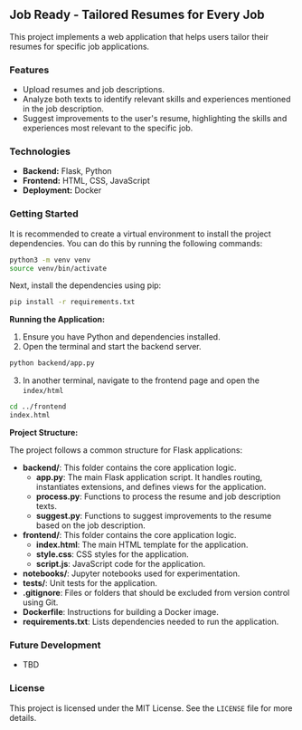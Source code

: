 ## Job Ready - Tailored Resumes for Every Job

This project implements a web application that helps users tailor their resumes for specific job applications. 

### Features

* Upload resumes and job descriptions.
* Analyze both texts to identify relevant skills and experiences mentioned in the job description.
* Suggest improvements to the user's resume, highlighting the skills and experiences most relevant to the specific job.

### Technologies

* **Backend:** Flask, Python
* **Frontend:** HTML, CSS, JavaScript
* **Deployment:** Docker

### Getting Started

It is recommended to create a virtual environment to install the project dependencies. You can do this by running the following commands:

```bash
python3 -m venv venv
source venv/bin/activate
```

Next, install the dependencies using pip:

```bash
pip install -r requirements.txt
```

**Running the Application:**

1. Ensure you have Python and dependencies installed.
2. Open the terminal and start the backend server.

```bash
python backend/app.py
```

3. In another terminal, navigate to the frontend page and open the `index/html`

```bash
cd ../frontend
index.html
```

**Project Structure:**

The project follows a common structure for Flask applications:

* **backend/**: This folder contains the core application logic.
    * **app.py**: The main Flask application script. It handles routing, instantiates extensions, and defines views for the application. 
    * **process.py**: Functions to process the resume and job description texts.
    * **suggest.py**: Functions to suggest improvements to the resume based on the job description.
* **frontend/**: This folder contains the core application logic.
    * **index.html**: The main HTML template for the application.
    * **style.css**: CSS styles for the application.
    * **script.js**: JavaScript code for the application. 
* **notebooks/**: Jupyter notebooks used for experimentation.
* **tests/**: Unit tests for the application.
* **.gitignore**: Files or folders that should be excluded from version control using Git.
* **Dockerfile**: Instructions for building a Docker image.
* **requirements.txt**: Lists dependencies needed to run the application.

### Future Development

* TBD

### License

This project is licensed under the MIT License. See the `LICENSE` file for more details.

